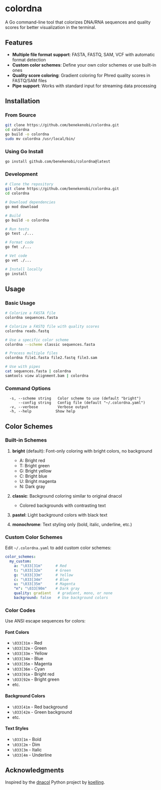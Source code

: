 # colordna

A Go command-line tool that colorizes DNA/RNA sequences and quality scores for better visualization in the terminal.

## Features

- **Multiple file format support**: FASTA, FASTQ, SAM, VCF with automatic format detection
- **Custom color schemes**: Define your own color schemes or use built-in ones
- **Quality score coloring**: Gradient coloring for Phred quality scores in FASTQ/SAM files
- **Pipe support**: Works with standard input for streaming data processing

## Installation

### From Source

```bash
git clone https://github.com/benekenobi/colordna.git
cd colordna
go build -o colordna
sudo mv colordna /usr/local/bin/
```

### Using Go Install

```bash
go install github.com/benekenobi/colordna@latest
```

### Development

```bash
# Clone the repository
git clone https://github.com/benekenobi/colordna.git
cd colordna

# Download dependencies
go mod download

# Build
go build -o colordna

# Run tests
go test ./...

# Format code
go fmt ./...

# Vet code
go vet ./...

# Install locally
go install
```

## Usage

### Basic Usage

```bash
# Colorize a FASTA file
colordna sequences.fasta

# Colorize a FASTQ file with quality scores
colordna reads.fastq

# Use a specific color scheme
colordna --scheme classic sequences.fasta

# Process multiple files
colordna file1.fasta file2.fastq file3.sam

# Use with pipes
cat sequences.fasta | colordna
samtools view alignment.bam | colordna
```

### Command Options

```
  -s, --scheme string   Color scheme to use (default "bright")
      --config string   Config file (default "~/.colordna.yaml")  
  -v, --verbose         Verbose output
  -h, --help           Show help
```

## Color Schemes

### Built-in Schemes

1. **bright** (default): Font-only coloring with bright colors, no background
   - A: Bright red
   - T: Bright green
   - G: Bright yellow
   - C: Bright blue
   - U: Bright magenta
   - N: Dark gray

2. **classic**: Background coloring similar to original dnacol
   - Colored backgrounds with contrasting text

3. **pastel**: Light background colors with black text

4. **monochrome**: Text styling only (bold, italic, underline, etc.)

### Custom Color Schemes

Edit `~/.colordna.yaml` to add custom color schemes:

```yaml
color_schemes:
  my_custom:
    a: "\033[31m"      # Red
    t: "\033[32m"      # Green  
    g: "\033[33m"      # Yellow
    c: "\033[34m"      # Blue
    u: "\033[35m"      # Magenta
    "n": "\033[90m"    # Dark gray
    quality: gradient   # gradient, mono, or none
    background: false   # Use background colors
```

### Color Codes

Use ANSI escape sequences for colors:

#### Font Colors
- `\033[31m` - Red
- `\033[32m` - Green
- `\033[33m` - Yellow
- `\033[34m` - Blue
- `\033[35m` - Magenta
- `\033[36m` - Cyan
- `\033[91m` - Bright red
- `\033[92m` - Bright green
- etc.

#### Background Colors
- `\033[41m` - Red background
- `\033[42m` - Green background
- etc.

#### Text Styles
- `\033[1m` - Bold
- `\033[2m` - Dim
- `\033[3m` - Italic
- `\033[4m` - Underline

## Acknowledgments

Inspired by the [dnacol](https://github.com/koelling/dnacol) Python project by [koelling](https://github.com/koelling).
